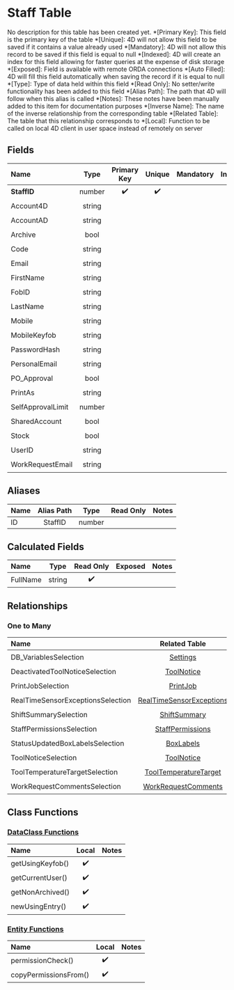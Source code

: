 ﻿# Staff Table
No description for this table has been created yet.
*[Primary Key]: This field is the primary key of the table
*[Unique]: 4D will not allow this field to be saved if it contains a value already used
*[Mandatory]: 4D will not allow this record to be saved if this field is equal to null
*[Indexed]: 4D will create an index for this field allowing for faster queries at the expense of disk storage
*[Exposed]: Field is available with remote ORDA connections
*[Auto Filled]: 4D will fill this field automatically when saving the record if it is equal to null
*[Type]: Type of data held within this field
*[Read Only]: No setter/write functionality has been added to this field
*[Alias Path]: The path that 4D will follow when this alias is called
*[Notes]: These notes have been manually added to this item for documentation purposes
*[Inverse Name]: The name of the inverse relationship from the corresponding table
*[Related Table]: The table that this relationship corresponds to
*[Local]: Function to be called on local 4D client in user space instead of remotely on server
## Fields
|Name|Type|Primary Key|Unique|Mandatory|Indexed|Exposed|Auto Filled|Notes|
|:---|:---:|:---:|:---:|:---:|:---:|:---:|:---:|:---:|
|**StaffID**|number|✔️|✔️||✔️|✔️|✔️||
|Account4D|string|||||✔️|||
|AccountAD|string|||||✔️|||
|Archive|bool|||||✔️|||
|Code|string|||||✔️|||
|Email|string|||||✔️|||
|FirstName|string|||||✔️|||
|FobID|string|||||✔️|||
|LastName|string|||||✔️|||
|Mobile|string|||||✔️|||
|MobileKeyfob|string|||||✔️|||
|PasswordHash|string|||||✔️|||
|PersonalEmail|string|||||✔️|||
|PO_Approval|bool|||||✔️|||
|PrintAs|string|||||✔️|||
|SelfApprovalLimit|number|||||✔️|||
|SharedAccount|bool|||||✔️|||
|Stock|bool|||||✔️|||
|UserID|string|||||✔️|||
|WorkRequestEmail|string|||||✔️|||
## Aliases
|Name|Alias Path|Type|Read Only|Notes|
|:---|:---:|:---:|:---:|:---:|
|ID|StaffID|number|||
## Calculated Fields
|Name|Type|Read Only|Exposed|Notes|
|:---|:---:|:---:|:---:|:---:|
|FullName|string|✔️|||
## Relationships
### One to Many
|Name|Related Table|Inverse Name|Exposed|Notes|
|:---|:---:|:---:|:---:|:---:|
|DB_VariablesSelection|[Settings](Settings.md)|StaffEntity|✔️||
|DeactivatedToolNoticeSelection|[ToolNotice](ToolNotice.md)|DeactivatedStaffEntity|✔️||
|PrintJobSelection|[PrintJob](PrintJob.md)|StaffEntity|✔️||
|RealTimeSensorExceptionsSelection|[RealTimeSensorExceptions](RealTimeSensorExceptions.md)|StaffEntity|✔️||
|ShiftSummarySelection|[ShiftSummary](ShiftSummary.md)|StaffEntity|✔️||
|StaffPermissionsSelection|[StaffPermissions](StaffPermissions.md)|StaffEntity|✔️||
|StatusUpdatedBoxLabelsSelection|[BoxLabels](BoxLabels.md)|StatusUpdatedStaffEntity|✔️||
|ToolNoticeSelection|[ToolNotice](ToolNotice.md)|StaffEntity|✔️||
|ToolTemperatureTargetSelection|[ToolTemperatureTarget](ToolTemperatureTarget.md)|StaffEntity|✔️||
|WorkRequestCommentsSelection|[WorkRequestComments](WorkRequestComments.md)|StaffEntity|✔️||
## Class Functions
### [DataClass Functions](https://github.com/synthotec/SynthoTec-4D/blob/main/Project/Sources/Classes/Staff.4dm)
|Name|Local|Notes|
|:---|:---:|:---:|
|getUsingKeyfob()|✔️||
|getCurrentUser()|✔️||
|getNonArchived()|✔️||
|newUsingEntry()|✔️||
### [Entity Functions](https://github.com/synthotec/SynthoTec-4D/blob/main/Project/Sources/Classes/StaffEntity.4dm)
|Name|Local|Notes|
|:---|:---:|:---:|
|permissionCheck()|✔️||
|copyPermissionsFrom()|✔️||
